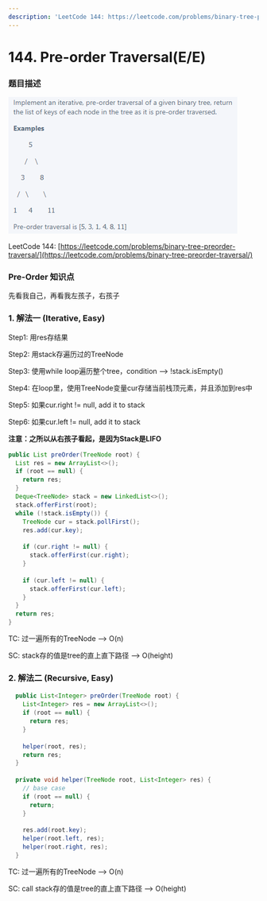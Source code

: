 ```yaml
---
description: 'LeetCode 144: https://leetcode.com/problems/binary-tree-preorder-traversal/'
---
```


# 144. Pre-order Traversal(E/E)

### 题目描述&#x20;

![](<../../.gitbook/assets/image (36) (1) (1).png>)

LeetCode 144: [https://leetcode.com/problems/binary-tree-preorder-traversal/](https://leetcode.com/problems/binary-tree-preorder-traversal/)

### Pre-Order 知识点

先看我自己，再看我左孩子，右孩子

### 1.  解法一 (Iterative, Easy)

Step1: 用res存结果

Step2: 用stack存遍历过的TreeNode

Step3: 使用while loop遍历整个tree，condition --> !stack.isEmpty()

Step4: 在loop里，使用TreeNode变量cur存储当前栈顶元素，并且添加到res中

Step5: 如果cur.right != null, add it to stack

Step6: 如果cur.left != null, add it to stack

**注意：之所以从右孩子看起，是因为Stack是LIFO**

```java
public List preOrder(TreeNode root) { 
  List res = new ArrayList<>(); 
  if (root == null) { 
    return res; 
  } 
  Deque<TreeNode> stack = new LinkedList<>();
  stack.offerFirst(root);
  while (!stack.isEmpty()) {
    TreeNode cur = stack.pollFirst();
    res.add(cur.key);

    if (cur.right != null) {
      stack.offerFirst(cur.right);
    }

    if (cur.left != null) {
      stack.offerFirst(cur.left);
    }
  }
  return res;
}
```

TC: 过一遍所有的TreeNode --> O(n)

SC: stack存的值是tree的直上直下路径 --> O(height)

### 2. 解法二 (Recursive, Easy)

```java
  public List<Integer> preOrder(TreeNode root) {
    List<Integer> res = new ArrayList<>();
    if (root == null) {
      return res;
    }

    helper(root, res);
    return res;
  }

  private void helper(TreeNode root, List<Integer> res) {
    // base case
    if (root == null) {
      return;
    }

    res.add(root.key);
    helper(root.left, res);
    helper(root.right, res);
  }
```

TC: 过一遍所有的TreeNode --> O(n)

SC: call stack存的值是tree的直上直下路径 --> O(height)
